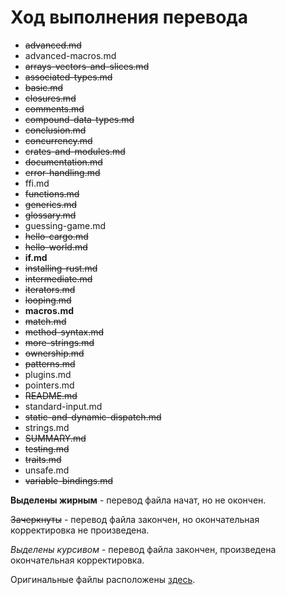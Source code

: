 # Ход выполнения перевода

* ~~advanced.md~~
* advanced-macros.md
* ~~arrays-vectors-and-slices.md~~
* ~~associated-types.md~~
* ~~basic.md~~
* ~~closures.md~~
* ~~comments.md~~
* ~~compound-data-types.md~~
* ~~conclusion.md~~
* ~~concurrency.md~~
* ~~crates-and-modules.md~~
* ~~documentation.md~~
* ~~error-handling.md~~
* ffi.md
* ~~functions.md~~
* ~~generics.md~~
* ~~glossary.md~~
* guessing-game.md
* ~~hello-cargo.md~~
* ~~hello-world.md~~
* **if.md**
* ~~installing-rust.md~~
* ~~intermediate.md~~
* ~~iterators.md~~
* ~~looping.md~~
* **macros.md**
* ~~match.md~~
* ~~method-syntax.md~~
* ~~more-strings.md~~
* ~~ownership.md~~
* ~~patterns.md~~
* plugins.md
* pointers.md
* ~~README.md~~
* standard-input.md
* ~~static-and-dynamic-dispatch.md~~
* strings.md
* ~~SUMMARY.md~~
* ~~testing.md~~
* ~~traits.md~~
* unsafe.md
* ~~variable-bindings.md~~

**Выделены жирным** - перевод файла начат, но не окончен.

~~Зачеркнуты~~ - перевод файла закончен, но окончательная корректировка не произведена.

*Выделены курсивом* - перевод файла закончен, произведена окончательная корректировка.

Оригинальные файлы расположены [здесь](https://github.com/rust-lang/rust/tree/master/src/doc/trpl).
